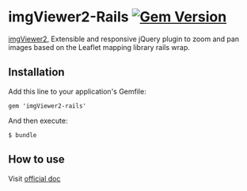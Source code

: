 imgViewer2-Rails [![Gem Version][version-badge]][rubygems]
===================

[imgViewer2](https://github.com/waynegm/imgViewer2), Extensible and responsive jQuery plugin to zoom and pan images based on the Leaflet mapping library rails wrap.

## Installation

Add this line to your application's Gemfile:

    gem 'imgViewer2-rails'

And then execute:

    $ bundle

## How to use

Visit [official doc](https://github.com/waynegm/imgViewer2#documentation)

[version-badge]: https://badge.fury.io/rb/imgViewer2-rails.svg
[rubygems]: https://rubygems.org/gems/imgViewer2-rails
